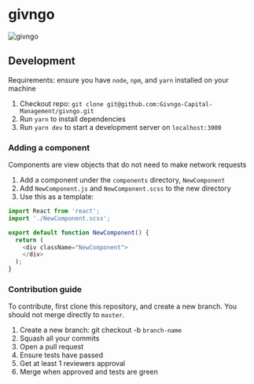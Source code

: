 # givngo
![givngo](https://github.com/Givngo-Capital-Management/givngo/workflows/givngo/badge.svg)

## Development

Requirements: ensure you have `node`, `npm`, and `yarn` installed on your machine

1. Checkout repo: `git clone git@github.com:Givngo-Capital-Management/givngo.git`
1. Run `yarn` to install dependencies
1. Run `yarn dev` to start a development server on `localhost:3000`

### Adding a component

Components are view objects that do not need to make network requests
1. Add a component under the `components` directory, `NewComponent`
1. Add `NewComponent.js` and `NewComponent.scss` to the new directory
1. Use this as a template:

```javascript
import React from 'react';
import './NewComponent.scss';

export default function NewComponent() {
  return (
    <div className="NewComponent">
    </div>
  );
}
```

### Contribution guide

To contribute, first clone this repository, and create a new branch. You should not merge directly to `master`.

1. Create a new branch: git checkout -b `branch-name`
1. Squash all your commits
1. Open a pull request
1. Ensure tests have passed
1. Get at least 1 reviewers approval
1. Merge when approved and tests are green